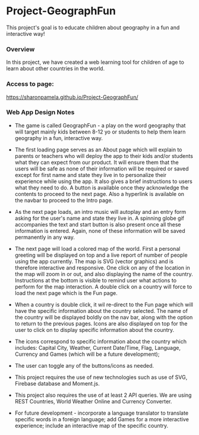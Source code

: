 # Project-GeographFun
This project's goal is to educate children about geography in a fun and interactive way!

### Overview

In this project, we have created a web learning tool for children of age to learn about other countries in the world.

### Access to page:
https://sharonpamela.github.io/Project-GeographFun/

### Web App Design Notes 

* The game is called GeographFun - a play on the word geography that will target mainly kids between 8-12 yo or students to help them learn geography in a fun, interactive way.

* The first loading page serves as an About page which will explain to parents or teachers who will deploy the app to their kids and/or students what they can expect from our product. It will ensure them that the users will be safe as none of their information will be required or saved except for first name and state they live in to personalize their experience while using the app. It also gives a brief instructions to users what they need to do. A button is available once they acknowledge the contents to proceed to the next page. Also a hyperlink is available on the navbar to proceed to the Intro page.

* As the next page loads, an intro music will autoplay and an entry form asking for the user's name and state they live in. A spinning globe gif accompanies the text and start button is also present once all these information is entered. Again, none of these information will be saved permanently in any way.

* The next page will load a colored map of the world. First a personal greeting will be displayed on top and a live report of number of people using the app currently. The map is SVG (vector graphics) and is therefore interactive and responsive. One click on any of the location in the map will zoom in or out, and also displaying the name of the country. Instructions at the bottom is visible to remind user what actions to perform for the map interaction. A double click on a country will force to load the next page which is the Fun page.

* When a country is double click, it wil re-direct to the Fun page which will have the specific information about the country selected. The name of the country will be displayed boldly on the nav bar, along with the option to return to the previous pages. Icons are also displayed on top for the user to click on to display specific information about the country.

* The icons correspond to specific information about the country which includes: Capital City, Weather, Current Date/Time, Flag, Language, Currency and Games (which will be a future development);

* The user can toggle any of the buttons/icons as needed.

* This project requires the use of new technologies such as use of SVG, Firebase database and Moment.js.

* This project also requires the use of at least 2 API queries. We are using REST Countries, World Weather Online and Currency Converter.

* For future development - incorporate a language translator to translate specific words in a foreign language; add Games for a more interactive experience; include an interactive map of the specific country.


